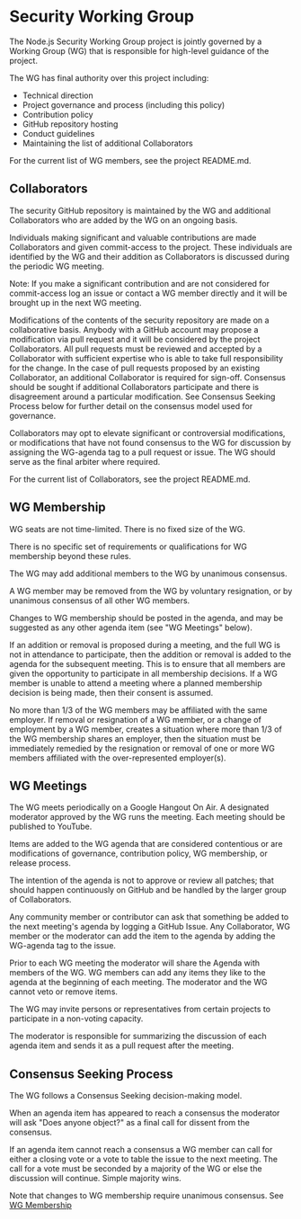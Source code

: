 # Security Working Group

The Node.js Security Working Group project is jointly governed by a Working
Group (WG) that is responsible for high-level guidance of the project.

The WG has final authority over this project including:

- Technical direction
- Project governance and process (including this policy)
- Contribution policy
- GitHub repository hosting
- Conduct guidelines
- Maintaining the list of additional Collaborators

For the current list of WG members, see the project README.md.

## Collaborators

The security GitHub repository is maintained by the WG and additional
Collaborators who are added by the WG on an ongoing basis.

Individuals making significant and valuable contributions are made Collaborators
and given commit-access to the project. These individuals are identified by the
WG and their addition as Collaborators is discussed during the periodic WG
meeting.

Note: If you make a significant contribution and are not considered for
commit-access log an issue or contact a WG member directly and it will be
brought up in the next WG meeting.

Modifications of the contents of the security repository are made on a
collaborative basis. Anybody with a GitHub account may propose a modification
via pull request and it will be considered by the project Collaborators. All
pull requests must be reviewed and accepted by a Collaborator with sufficient
expertise who is able to take full responsibility for the change. In the case of
pull requests proposed by an existing Collaborator, an additional Collaborator
is required for sign-off. Consensus should be sought if additional Collaborators
participate and there is disagreement around a particular modification. See
Consensus Seeking Process below for further detail on the consensus model used
for governance.

Collaborators may opt to elevate significant or controversial modifications, or
modifications that have not found consensus to the WG for discussion by
assigning the WG-agenda tag to a pull request or issue. The WG should serve as
the final arbiter where required.

For the current list of Collaborators, see the project README.md.

## WG Membership

WG seats are not time-limited. There is no fixed size of the WG.

There is no specific set of requirements or qualifications for WG membership
beyond these rules.

The WG may add additional members to the WG by unanimous consensus.

A WG member may be removed from the WG by voluntary resignation, or by unanimous
consensus of all other WG members.

Changes to WG membership should be posted in the agenda, and may be suggested as
any other agenda item (see "WG Meetings" below).

If an addition or removal is proposed during a meeting, and the full WG is not
in attendance to participate, then the addition or removal is added to the
agenda for the subsequent meeting. This is to ensure that all members are given
the opportunity to participate in all membership decisions. If a WG member is
unable to attend a meeting where a planned membership decision is being made,
then their consent is assumed.

No more than 1/3 of the WG members may be affiliated with the same employer. If
removal or resignation of a WG member, or a change of employment by a WG member,
creates a situation where more than 1/3 of the WG membership shares an employer,
then the situation must be immediately remedied by the resignation or removal of
one or more WG members affiliated with the over-represented employer(s).

## WG Meetings

The WG meets periodically on a Google Hangout On Air. A designated moderator
approved by the WG runs the meeting. Each meeting should be published to
YouTube.

Items are added to the WG agenda that are considered contentious or are
modifications of governance, contribution policy, WG membership, or release
process.

The intention of the agenda is not to approve or review all patches; that should
happen continuously on GitHub and be handled by the larger group of
Collaborators.

Any community member or contributor can ask that something be added to the next
meeting's agenda by logging a GitHub Issue. Any Collaborator, WG member or the
moderator can add the item to the agenda by adding the WG-agenda tag to the
issue.

Prior to each WG meeting the moderator will share the Agenda with members of the
WG. WG members can add any items they like to the agenda at the beginning of
each meeting. The moderator and the WG cannot veto or remove items.

The WG may invite persons or representatives from certain projects to
participate in a non-voting capacity.

The moderator is responsible for summarizing the discussion of each agenda item
and sends it as a pull request after the meeting.

## Consensus Seeking Process

The WG follows a Consensus Seeking decision-making model.

When an agenda item has appeared to reach a consensus the moderator will ask
"Does anyone object?" as a final call for dissent from the consensus.

If an agenda item cannot reach a consensus a WG member can call for either a
closing vote or a vote to table the issue to the next meeting. The call for a
vote must be seconded by a majority of the WG or else the discussion will
continue. Simple majority wins.

Note that changes to WG membership require unanimous consensus. See [WG
Membership](#wg-membership)
